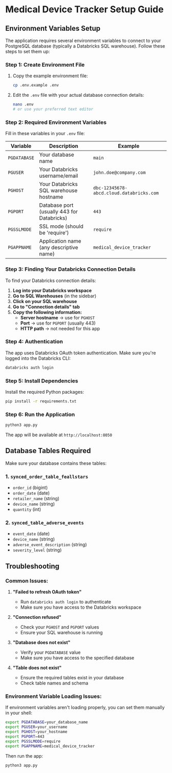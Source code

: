 # Medical Device Tracker Setup Guide

## Environment Variables Setup

The application requires several environment variables to connect to your PostgreSQL database (typically a Databricks SQL warehouse). Follow these steps to set them up:

### Step 1: Create Environment File

1. Copy the example environment file:
   ```bash
   cp .env.example .env
   ```

2. Edit the `.env` file with your actual database connection details:
   ```bash
   nano .env
   # or use your preferred text editor
   ```

### Step 2: Required Environment Variables

Fill in these variables in your `.env` file:

| Variable | Description | Example |
|----------|-------------|---------|
| `PGDATABASE` | Your database name | `main` |
| `PGUSER` | Your Databricks username/email | `john.doe@company.com` |
| `PGHOST` | Your Databricks SQL warehouse hostname | `dbc-12345678-abcd.cloud.databricks.com` |
| `PGPORT` | Database port (usually 443 for Databricks) | `443` |
| `PGSSLMODE` | SSL mode (should be 'require') | `require` |
| `PGAPPNAME` | Application name (any descriptive name) | `medical_device_tracker` |

### Step 3: Finding Your Databricks Connection Details

To find your Databricks connection details:

1. **Log into your Databricks workspace**
2. **Go to SQL Warehouses** (in the sidebar)
3. **Click on your SQL warehouse**
4. **Go to "Connection details" tab**
5. **Copy the following information:**
   - **Server hostname** → use for `PGHOST`
   - **Port** → use for `PGPORT` (usually 443)
   - **HTTP path** → not needed for this app

### Step 4: Authentication

The app uses Databricks OAuth token authentication. Make sure you're logged into the Databricks CLI:

```bash
databricks auth login
```

### Step 5: Install Dependencies

Install the required Python packages:

```bash
pip install -r requirements.txt
```

### Step 6: Run the Application

```bash
python3 app.py
```

The app will be available at `http://localhost:8050`

## Database Tables Required

Make sure your database contains these tables:

### 1. `synced_order_table_feallstars`
- `order_id` (bigint)
- `order_date` (date)
- `retailer_name` (string)
- `device_name` (string)
- `quantity` (int)

### 2. `synced_table_adverse_events`
- `event_date` (date)
- `device_name` (string)
- `adverse_event_description` (string)
- `severity_level` (string)

## Troubleshooting

### Common Issues:

1. **"Failed to refresh OAuth token"**
   - Run `databricks auth login` to authenticate
   - Make sure you have access to the Databricks workspace

2. **"Connection refused"**
   - Check your `PGHOST` and `PGPORT` values
   - Ensure your SQL warehouse is running

3. **"Database does not exist"**
   - Verify your `PGDATABASE` value
   - Make sure you have access to the specified database

4. **"Table does not exist"**
   - Ensure the required tables exist in your database
   - Check table names and schema

### Environment Variable Loading Issues:

If environment variables aren't loading properly, you can set them manually in your shell:

```bash
export PGDATABASE=your_database_name
export PGUSER=your_username
export PGHOST=your_hostname
export PGPORT=443
export PGSSLMODE=require
export PGAPPNAME=medical_device_tracker
```

Then run the app:
```bash
python3 app.py